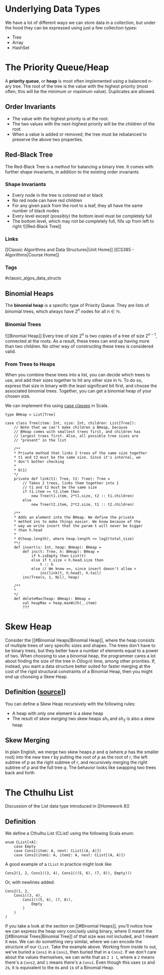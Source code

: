 # Underlying Data Types
We have a lot of different ways we can store data in a collection, but under the hood they can be expressed using just a few collection types:
* Tree
* Array
* HashSet
# The Priority Queue/Heap
A **priority queue**, or **heap** is most often implemented using a balanced n-ary tree. The root of the tree is the value with the highest priority (most often, this will be the minimum or maximum value). Duplicates are allowed.
## Order Invariants
* The value with the highest priority is at the root.
* The two values with the next-highest priority will be the children of the root.
* When a value is added or removed, the tree must be rebalanced to preserve the above two properties.
## Red-Black Tree
The Red-Black Tree is a method for balancing a binary tree. It comes with further shape invariants, in addition to the existing order invariants
### Shape Invariants
* Every node in the tree is colored red or black
* No red node can have red children
* For any given pack from the root to a leaf, they all have the same number of black nodes
* Every level except (possibly) the bottom level must be completely full
* The bottom level, which may not be completely full, fills up from left to right
![[Red-Black Tree]]
### Links
[[Classic Algorithms and Data Structures|Unit Home]]
[[CS385 - Algorithms|Course Home]]
### Tags
#classic_algos_data_structs 
## Binomial Heaps
The **binomial heap** is a specific type of Priority Queue. They are lists of binomial trees, which always have $2^n$ nodes for all $n \in \mathbb{N}$.
### Binomial Trees
![[Binomial Heap]]
Every tree of size $2^n$ is two copies of a tree of size $2^{n-1}$, connected at the roots. As a result, these trees can end up having more than two children. No other way of constructing these trees is considered valid.
### From Trees to Heaps
When you combine these trees into a list, you can decide which trees to use, and add their sizes together to hit any other size in $\mathbb{N}$. To do so, express that size in binary with the least significant bit first, and choose the associated binomial trees. Together, you can get a binomial heap of your chosen size.

We can implement this using [case classes](https://docs.scala-lang.org/tour/case-classes.html) in Scala.
```
type BHeap = List[Tree]

case class Tree(item: Int, size: Int, children: List[Tree]):
	// Note that we can't make children a BHeap, because
	// BHeap comes with smallest trees first, and children has
	// largest trees first. Also, all possible tree sizes are
	// "present" in the list

	/**
	* Private method that links 2 trees of the same size together
	* t1 and t2 must be the same size. Since it's internal, we
	* don't bother checking
	* 
	* O(1)
	*/
	private def link(t1: Tree, t2: Tree): Tree =
		// Takes 2 trees, links them together into 1
		// t1 and t2 must be the same size
		if t1.item >= t2.item then
			new Tree(t1.item, 2*t1.size, t2 :: t1.children)
		else
			new Tree(t2.item, 2*t2.size, t1 :: t2.children)

	/** 
	* Adds an element into the BHeap. We define the private
	* method ins to make things easier. We know because of the
	* way we write insert that the param t will never be bigger
	* than h.head
	*
	* O(heap.length), where heap.length <= log2(total_size)
	**/
	def insert(x: Int, heap: BHeap): BHeap =
		def ins(t: Tree, h: BHeap): BHeap =
			if h.isEmpty then List(t)
			else if t.size < h.head.size then
				t :: h
			else // We know ==, since insert doesn't allow >
				ins(link(t, h.head), h.tail)
		ins(Tree(x, 1, Nil), heap)

	/**
	*
	*/
	def deleteMax(heap: BHeap): BHeap =
		val heapMax = heap.maxWith(_.item)
		???
```
# Skew Heap
Consider the [[#Binomial Heaps|Binomial Heap]], where the heap consists of multiple trees of very specific sizes and shapes. The trees don't have to be binary trees, but they better have a number of elements equal to a power of two. When choosing to use a binomial heap, the programmer cares a lot about finding the size of the tree in $O(\log n)$ time, among other priorities.
If, instead, you want a data structure better suited for faster merging at the cost of the rigid structural constraints of a Binomial Heap, then you might end up choosing a Skew Heap.
## Definition ([source](https://en.wikipedia.org/wiki/Skew_heap#Definition)])
You can define a Skew Heap recursively with the following rules:
* A heap with only one element is a skew heap
* The result of *skew merging* two skew heaps $sh_1$ and $sh_2$ is also a skew heap
## Skew Merging
In plain English, we merge two skew heaps $p$ and $q$ (where $p$ has the smaller root) into the new tree $r$ by putting the root of $p$ as the root of $r$, the left subtree of $p$ as the right subtree of $r$, and recursively merging the right subtree of $p$ and the full tree $q$. The behavior looks like swapping two trees back and forth 
# The Cthulhu List
Discussion of the List data type introduced in [[Homework 8]]
## Definition
We define a Cthulhu List (CList) using the following Scala enum:
```
enum CList[+A]:
	case Empty
	case Cons1(item: A, next: CList[(A, A)])
	case Cons2(item1: A, item2: A, next: CList[(A, A)])
```
A good example of a `CList` in practice might look like
```
Cons2(1, 2, Cons1((3, 4), Cons1(((5, 6), (7, 8)), Empty)))
```
Or, with newlines added:
```
Cons2(1, 2,
	Cons1((3, 4),
		Cons1(((5, 6), (7, 8)),
			Empty
		)
	)
)
```
If you take a look at the section on [[#Binomial Heaps]], you'll notice how we can express the heap very concisely using binary, where 0 meant the [[#Binomial Trees|Binomial Tree]] of that size was not included, and 1 meant it was. We can do something very similar, where we can encode the structure of our `CList`. Take the example above. Working from inside to out, we've buried a `Cons1` in a `Cons1`, then buried that in a `Cons2`. If we don't care about the values themselves, we can write that as `2 1 1`, where a `2` means there's a `Cons2`, and `1` means there's a `Cons1`. Even though this uses `1`s and `2`s, it is equivalent to the `0`s and `1`s of a Binomial Heap.
